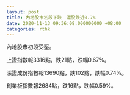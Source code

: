```yaml
---
layout: post
title: 內地股市初段下跌　滬股跌近0.7%
date: 2020-11-13 09:36:08.000000000 +08:00
categories: rthk
---
```


內地股市初段受壓。

上證指數報3316點，跌21點，跌幅0.67%。

深證成份指數報13690點，跌102點，跌幅0.74%。

創業板指數報2684點，跌16點，跌幅0.59%。
